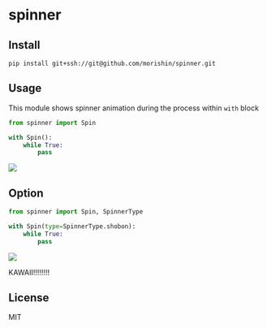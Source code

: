# spinner

## Install
`pip install git+ssh://git@github.com/morishin/spinner.git`

## Usage
This module shows spinner animation during the process within `with` block

```python
from spinner import Spin

with Spin():
    while True:
        pass
```

![](https://i.gyazo.com/7e82d3638f2ad65a2b745a5ec4e4436f.gif)

## Option
```python
from spinner import Spin, SpinnerType

with Spin(type=SpinnerType.shobon):
    while True:
        pass
```

![](https://i.gyazo.com/6aeaab5b3d3e729da143852498c84057.gif)

KAWAII!!!!!!!!

## License
MIT
